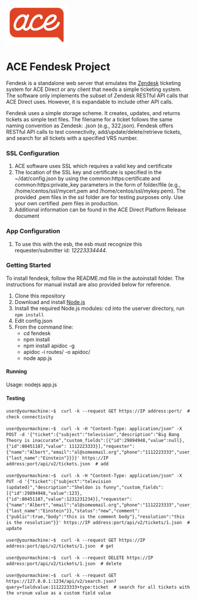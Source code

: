 ![](images/acesmall.png)

# ACE Fendesk Project

Fendesk is a standalone web server that emulates the [Zendesk](https://www.zendesk.com/) ticketing system for ACE Direct or any client that needs a simple ticketing system. The software only implements the subset of Zendesk RESTful API calls that ACE Direct uses. However, it is expandable to include other API calls.

Fendesk uses a simple storage scheme. It creates, updates, and returns tickets as simple text files. The filename for a ticket follows the same naming convention as Zendesk: <ticketno>.json (e.g., 322.json). Fendesk offers RESTful API calls to test connectivity, add/update/delete/retrieve tickets, and search for all tickets with a specified VRS number.

### SSL Configuration

1. ACE software uses SSL which requires a valid key and certificate
1. The location of the SSL key and certificate is specified in the ~/dat/config.json by using the common:https:certificate and common:https:private_key parameters in the form of folder/file (e.g., /home/centos/ssl/mycert.pem and /home/centos/ssl/mykey.pem). The provided .pem files in the ssl folder are for testing purposes only. Use your own certified .pem files in production.
1. Additional information can be found in the ACE Direct Platform Release document

### App Configuration

1. To use this with the esb, the esb must recognize this requester/submitter id: *12223334444*.

### Getting Started

To install fendesk, follow the README.md file in the autoinstall folder. The instructions for manual install are also provided below for reference.
1. Clone this repository
1. Download and install [Node.js](https://nodejs.org/en/)
1. Install the required Node.js modules: cd into the userver directory, run `npm install`
1. Edit config.json
1. From the command line:
    * cd fendesk
    * npm install
    * npm install apidoc -g
    * apidoc -i routes/ -o apidoc/
    * node app.js

#### Running

Usage: nodejs app.js

#### Testing

```
user@yourmachine:~$  curl -k --request GET https://IP address:port/  # check connectivity

user@yourmachine:~$  curl -k -H "Content-Type: application/json" -X POST -d '{"ticket":{"subject":"television","description":"Big Bang Theory is inaccurate","custom_fields":[{"id":29894948,"value":null},{"id":80451187,"value": 1112223333}],"requester":{"name":"Albert","email":"al@someemail.org","phone":"1112223333","user_fields":{"last_name":"Einstein"}}}}' https://IP address:port/api/v2/tickets.json  # add

user@yourmachine:~$  curl -k -H "Content-Type: application/json" -X PUT -d '{"ticket":{"subject":"television (updated)","description":"Sheldon is funny","custom_fields":[{"id":29894948,"value":123},{"id":80451187,"value":1231231234}],"requester":{"name":"Albert","email":"al@someemail.org","phone":"1112223333","user_fields":{"last_name":"Einstein"}},"status":"new","comment":{"public":true,"body":"this is the comment body"},"resolution":"this is the resolution"}}' https://IP address:port/api/v2/tickets/1.json  # update

user@yourmachine:~$  curl -k --request GET https://IP address:port/api/v2/tickets/1.json  # get

user@yourmachine:~$  curl -k --request DELETE https://IP address:port/api/v2/tickets/1.json  # delete

user@yourmachine:~$  curl -k --request GET https://127.0.0.1:1234/api/v2/search.json?query=fieldvalue:1112223333+type:ticket  # search for all tickets with the vrsnum value as a custom field value
```
